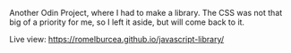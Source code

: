 Another Odin Project, where I had to make a library.
The CSS was not that big of a priority for me, so I left it aside, but will come back to it.

Live view: https://romelburcea.github.io/javascript-library/
